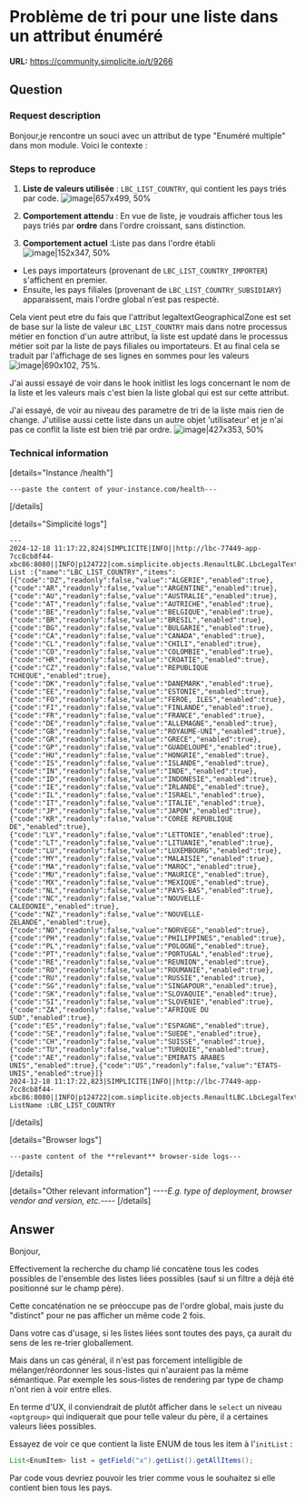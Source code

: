 # Problème de tri pour une liste dans un attribut énuméré

**URL:** https://community.simplicite.io/t/9266

## Question
### Request description

Bonjour,je rencontre un souci avec un attribut de type "Enuméré multiple" dans mon module. Voici le contexte :

### Steps to reproduce

1. **Liste de valeurs utilisée** : `LBC_LIST_COUNTRY`, qui contient les pays triés par code.
![image|657x499, 50%](upload://7ooJnodV8nVctoTUlO74mo02ovQ.png)



2. **Comportement attendu** : En vue de liste, je voudrais afficher tous les pays triés par **ordre** dans l'ordre croissant, sans distinction.
3. **Comportement actuel** :Liste pas dans l'ordre établi
![image|152x347, 50%](upload://bSoXi1Oo6WT2YlGUYazViJhw05I.png)


  * Les pays importateurs (provenant de `LBC_LIST_COUNTRY_IMPORTER`) s'affichent en premier.
  * Ensuite, les pays filiales (provenant de `LBC_LIST_COUNTRY_SUBSIDIARY`) apparaissent, mais l'ordre global n'est pas respecté.

Cela vient peut etre du fais que l'attribut legaltextGeographicalZone est set de base sur la liste de valeur `LBC_LIST_COUNTRY` mais dans notre processus métier en fonction d'un autre attribut, la liste est updaté dans le processus métier soit par la liste de pays filiales ou importateurs. Et au final cela se traduit par l'affichage de ses lignes en sommes pour les valeurs 
![image|690x102, 75%](upload://qafford4HoTpicpnUxRyLyakBf4.png).

J'ai aussi essayé de voir dans le hook initlist les logs concernant le nom de la liste et les valeurs mais c'est bien la liste global qui est sur cette attribut. 

J'ai essayé, de voir au niveau des parametre de tri de la liste mais rien de change.
J'utilise aussi cette liste dans un autre objet 'utilisateur' et je n'ai pas ce conflit la liste est bien trié par ordre.
![image|427x353, 50%](upload://g8hE38AP0m2UUdxn5pvK4tdQv1j.png)




### Technical information

[details="Instance /health"]
```text
---paste the content of your-instance.com/health---
```
[/details]

[details="Simplicité logs"]
```text
---
2024-12-18 11:17:22,824|SIMPLICITE|INFO||http://lbc-77449-app-7cc8cb8f44-xbc86:8080||INFO|p124722|com.simplicite.objects.RenaultLBC.LbcLegalText|initList||Evénement: List :{"name":"LBC_LIST_COUNTRY","items":[{"code":"DZ","readonly":false,"value":"ALGERIE","enabled":true},{"code":"AR","readonly":false,"value":"ARGENTINE","enabled":true},{"code":"AU","readonly":false,"value":"AUSTRALIE","enabled":true},{"code":"AT","readonly":false,"value":"AUTRICHE","enabled":true},{"code":"BE","readonly":false,"value":"BELGIQUE","enabled":true},{"code":"BR","readonly":false,"value":"BRESIL","enabled":true},{"code":"BG","readonly":false,"value":"BULGARIE","enabled":true},{"code":"CA","readonly":false,"value":"CANADA","enabled":true},{"code":"CL","readonly":false,"value":"CHILI","enabled":true},{"code":"CO","readonly":false,"value":"COLOMBIE","enabled":true},{"code":"HR","readonly":false,"value":"CROATIE","enabled":true},{"code":"CZ","readonly":false,"value":"REPUBLIQUE TCHEQUE","enabled":true},{"code":"DK","readonly":false,"value":"DANEMARK","enabled":true},{"code":"EE","readonly":false,"value":"ESTONIE","enabled":true},{"code":"FO","readonly":false,"value":"FEROE, ILES","enabled":true},{"code":"FI","readonly":false,"value":"FINLANDE","enabled":true},{"code":"FR","readonly":false,"value":"FRANCE","enabled":true},{"code":"DE","readonly":false,"value":"ALLEMAGNE","enabled":true},{"code":"GB","readonly":false,"value":"ROYAUME-UNI","enabled":true},{"code":"GR","readonly":false,"value":"GRECE","enabled":true},{"code":"GP","readonly":false,"value":"GUADELOUPE","enabled":true},{"code":"HU","readonly":false,"value":"HONGRIE","enabled":true},{"code":"IS","readonly":false,"value":"ISLANDE","enabled":true},{"code":"IN","readonly":false,"value":"INDE","enabled":true},{"code":"ID","readonly":false,"value":"INDONESIE","enabled":true},{"code":"IE","readonly":false,"value":"IRLANDE","enabled":true},{"code":"IL","readonly":false,"value":"ISRAEL","enabled":true},{"code":"IT","readonly":false,"value":"ITALIE","enabled":true},{"code":"JP","readonly":false,"value":"JAPON","enabled":true},{"code":"KR","readonly":false,"value":"COREE REPUBLIQUE DE","enabled":true},{"code":"LV","readonly":false,"value":"LETTONIE","enabled":true},{"code":"LT","readonly":false,"value":"LITUANIE","enabled":true},{"code":"LU","readonly":false,"value":"LUXEMBOURG","enabled":true},{"code":"MY","readonly":false,"value":"MALAISIE","enabled":true},{"code":"MA","readonly":false,"value":"MAROC","enabled":true},{"code":"MU","readonly":false,"value":"MAURICE","enabled":true},{"code":"MX","readonly":false,"value":"MEXIQUE","enabled":true},{"code":"NL","readonly":false,"value":"PAYS-BAS","enabled":true},{"code":"NC","readonly":false,"value":"NOUVELLE-CALEDONIE","enabled":true},{"code":"NZ","readonly":false,"value":"NOUVELLE-ZELANDE","enabled":true},{"code":"NO","readonly":false,"value":"NORVEGE","enabled":true},{"code":"PH","readonly":false,"value":"PHILIPPINES","enabled":true},{"code":"PL","readonly":false,"value":"POLOGNE","enabled":true},{"code":"PT","readonly":false,"value":"PORTUGAL","enabled":true},{"code":"RE","readonly":false,"value":"REUNION","enabled":true},{"code":"RO","readonly":false,"value":"ROUMANIE","enabled":true},{"code":"RU","readonly":false,"value":"RUSSIE","enabled":true},{"code":"SG","readonly":false,"value":"SINGAPOUR","enabled":true},{"code":"SK","readonly":false,"value":"SLOVAQUIE","enabled":true},{"code":"SI","readonly":false,"value":"SLOVENIE","enabled":true},{"code":"ZA","readonly":false,"value":"AFRIQUE DU SUD","enabled":true},{"code":"ES","readonly":false,"value":"ESPAGNE","enabled":true},{"code":"SE","readonly":false,"value":"SUEDE","enabled":true},{"code":"CH","readonly":false,"value":"SUISSE","enabled":true},{"code":"TU","readonly":false,"value":"TURQUIE","enabled":true},{"code":"AE","readonly":false,"value":"EMIRATS ARABES UNIS","enabled":true},{"code":"US","readonly":false,"value":"ETATS-UNIS","enabled":true}]}
2024-12-18 11:17:22,823|SIMPLICITE|INFO||http://lbc-77449-app-7cc8cb8f44-xbc86:8080||INFO|p124722|com.simplicite.objects.RenaultLBC.LbcLegalText|initList||Evénement: ListName :LBC_LIST_COUNTRY
```
[/details]

[details="Browser logs"]
```text
---paste content of the **relevant** browser-side logs---
```
[/details]

[details="Other relevant information"]
*----E.g. type of deployment, browser vendor and version, etc.----*
[/details]

## Answer
Bonjour,

Effectivement la recherche du champ lié concatène tous les codes possibles de l'ensemble des listes liées possibles (sauf si un filtre a déjà été positionné sur le champ père). 

Cette concaténation ne se préoccupe pas de l'ordre global, mais juste du "distinct" pour ne pas afficher un même code 2 fois.

Dans votre cas d'usage, si les listes liées sont toutes des pays, ça aurait du sens de les re-trier globallement.

Mais dans un cas général, il n'est pas forcement intelligible de mélanger/réordonner les sous-listes qui n'auraient pas la même sémantique. Par exemple les sous-listes de rendering par type de champ n'ont rien à voir entre elles.

En terme d'UX, il conviendrait de plutôt afficher dans le `select` un niveau `<optgroup>` qui indiquerait que pour telle valeur du père, il a certaines valeurs liées possibles.


Essayez de voir ce que contient la liste ENUM de tous les item à l'`initList` :

```java
List<EnumItem> list = getField("x").getList().getAllItems();
```
Par code vous devriez pouvoir les trier comme vous le souhaitez si elle contient bien tous les pays.
